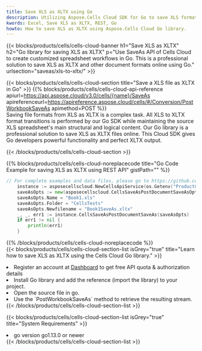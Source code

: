 ```yaml
---
title: Save XLS as XLTX using Go 
description: Utilizing Aspose.Cells Cloud SDK for Go to save XLS format file as XLTX format file. 
kwords: Excel, Save XLS as XLTX, REST, Go
howto: How to save XLS as XLTX using Aspose.Cells Cloud Go library.
---
```



{{< blocks/products/cells/cells-cloud-banner h1="Save XLS as XLTX" h2="Go library for saving XLS as XLTX" p="Use SaveAs API of Cells Cloud to create customized spreadsheet workflows in Go. This is a professional solution to save XLS as XLTX and other document formats online using Go." urlsection="saveas/xls-to-xltx/" >}}

{{< blocks/products/cells/cells-cloud-section  title="Save a XLS file as XLTX in Go" >}}
{{% blocks/products/cells/cells-cloud-api-reference  apiurl=https://api.aspose.cloud/v3.0/cells/{name}/SaveAs  apireferenceurl=https://apireference.aspose.cloud/cells/#/Conversion/PostWorkbookSaveAs  apimethod=POST %}}
<br/>
Saving file formats from XLS as XLTX is a complex task. All XLS to XLTX format transitions is performed by our Go SDK while maintaining the source XLS spreadsheet's main structural and logical content. Our Go library is a professional solution to save XLS as XLTX files online. This Cloud SDK gives Go developers powerful functionality and perfect XLTX output.

{{< /blocks/products/cells/cells-cloud-section >}}

{{% blocks/products/cells/cells-cloud-noreplacecode title="Go Code Example for saving XLS as XLTX using REST API" gistPath="" %}}
  
```go
// For complete examples and data files, please go to https://github.com/aspose-cells-cloud/aspose-cells-cloud-go/
    instance := asposecellscloud.NewCellsApiService(os.Getenv("ProductClientId"), os.Getenv("ProductClientSecret"))
    saveAsOpts := new(asposecellscloud.CellsSaveAsPostDocumentSaveAsOpts)
    saveAsOpts.Name = "Book1.xls"
    saveAsOpts.Folder = "CellsTests"
    saveAsOpts.Newfilename = "Book1SaveAs.xltx"
    _, _, err1 := instance.CellsSaveAsPostDocumentSaveAs(saveAsOpts)
    if err1 != nil {
	    println(err1)
    }
```
  
{{% /blocks/products/cells/cells-cloud-noreplacecode  %}}
<br/>
{{< blocks/products/cells/cells-cloud-section-list isGrey="true"  title="Learn how to save XLS as XLTX using the Cells Cloud Go library." >}}
<li>Register an account at <a href="https://dashboard.aspose.cloud/">Dashboard</a> to get free API quota & authorization details</li>
<li>Install Go library and add the reference (import the library) to your project.</li>
<li>Open the source file in go.</li>
<li>Use the `PostWorkbookSaveAs` method to retrieve the resulting stream.</li>
{{< /blocks/products/cells/cells-cloud-section-list >}}

{{< blocks/products/cells/cells-cloud-section-list isGrey="true"  title="System Requirements" >}}
<li>go version go1.13.0 or newer</li>
{{< /blocks/products/cells/cells-cloud-section-list >}}
